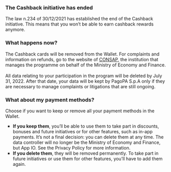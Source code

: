 <H3>
  The Cashback initiative has ended
</H3>
<body>
  The law n.234 of 30/12/2021 has established the end of the Cashback initiative. This means that you won’t be able to earn cashback rewards anymore.
</body>
<H3>
  What happens now?
</H3>
<body>
   The Cashback cards will be removed from the Wallet. 
For complaints and information on refunds, go to the website of <a href="https://www.consap.it/">CONSAP</a>, the institution that manages the programme on behalf of the Ministry of Economy and Finance.
<br><br>
  All data relating to your participation in the program will be deleted by July 31, 2022. After that date, your data will be kept by PagoPA S.p.A only if they are necessary to manage complaints or litigations that are still ongoing.
</body>
<H3>
  What about my payment methods?
</H3>
<body>
  Choose if you want to keep or remove all your payment methods in the Wallet.
</body>
<ul style="list-style-type: square">
  <li>
    <body>
      <b>If you keep them</b>, you’ll be able to use them to take part in discounts, bonuses and future initiatives or for other features, such as in-app payments. It’s not a final decision: you can delete them at any time.
      The data controller will no longer be the Ministry of Economy and Finance, but App IO. See the Privacy Policy for more information. 
    </body>
  </li>
  <li>
      <body>
          <b>If you delete them</b>, they will be removed permanently. To take part in future initiatives or use them for other features, you’ll have to add them again.
      </body>
  </li>
</ul>
